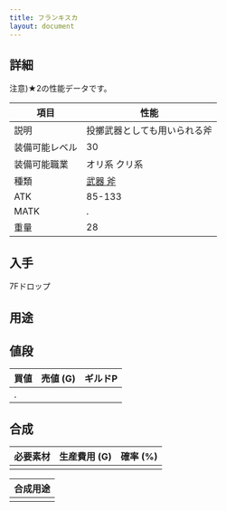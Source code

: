 ```yaml
---
title: フランキスカ
layout: document
---
```

## 詳細

注意)★2の性能データです。

|項目|性能|
|---|---|
|説明|投擲武器としても用いられる斧|
|装備可能レベル|30|
|装備可能職業|オリ系 クリ系|
|種類|[武器 斧](武器(斧))|
|ATK|85-133|
|MATK|.|
|重量|28|

## 入手

7Fドロップ

## 用途

## 値段

|買値|売値 (G)|ギルドP|
|---|---|---|
|.|||
	

## 合成

|必要素材|生産費用 (G)|確率 (%)|
|---|---|---|
||||

|合成用途|
|---|
||
